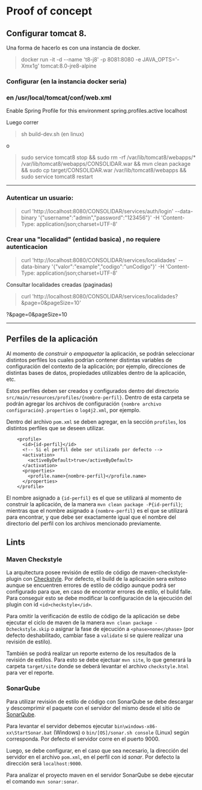 # Proof of concept

## Configurar tomcat 8.

Una forma de hacerlo es con una instancia de docker.


> docker run -it -d --name 't8-j8' -p 8081:8080 -e JAVA_OPTS='-Xmx1g' tomcat:8.0-jre8-alpine

### Configurar (en la instancia docker seria)
### en /usr/local/tomcat/conf/web.xml

<context-param>
   <description>Enable Spring Profile for this environment</description>
   <param-name>spring.profiles.active</param-name>
   <param-value>localhost</param-value>
 </context-param>



Luego correr 

> sh build-dev.sh (en linux)

o 

> sudo service tomcat8 stop && sudo rm -rf /var/lib/tomcat8/webapps/* /var/lib/tomcat8/webapps/CONSOLIDAR.war && mvn clean package && sudo cp target/CONSOLIDAR.war /var/lib/tomcat8/webapps && sudo service tomcat8 restart


---------------------------------

### Autenticar un usuario:

> curl 'http://localhost:8080/CONSOLIDAR/services/auth/login' --data-binary '{"username":"admin","password":"123456"}'  -H 'Content-Type: application/json;charset=UTF-8'

### Crear una "localidad" (entidad basica) , no requiere autenticacion

> curl 'http://localhost:8080/CONSOLIDAR/services/localidades' --data-binary '{"valor":"example","codigo":"unCodigo"}'  -H 'Content-Type: application/json;charset=UTF-8' 

Consultar localidades creadas (paginadas)

> curl 'http://localhost:8080/CONSOLIDAR/services/localidades?&page=0&pageSize=10'


?&page=0&pageSize=10

---------------------------------

## Perfiles de la aplicación

Al momento de *construir* o *empaquetar* la aplicación, se podrán seleccionar distintos perfiles los cuales podrían contener distintas variables de configuración del contexto de la aplicación; por ejemplo, direcciones de distintas bases de datos, propiedades utilizables dentro de la aplicación, etc.

Estos perfiles deben ser creados y configurados dentro del directorio `src/main/resources/profiles/{nombre-perfil}`.
Dentro de esta carpeta se podrán agregar los archivos de configuración `{nombre archivo configuración}.properties` o `log4j2.xml`, por ejemplo.

Dentro del archivo `pom.xml` se deben agregar, en la sección `profiles`, los distintos perfiles que se deseen utilizar. 

~~~
	<profile>
	  <id>{id-perfil}</id>
	  <!-- Si el perfil debe ser utilizado por defecto -->
	  <activation>
	    <activeByDefault>true</activeByDefault>
	  </activation>
	  <properties>
	    <profile.name>{nombre-perfil}</profile.name>
	  </properties>
	</profile>
~~~

El nombre asignado a `{id-perfil}` es el que se utilizará al momento de construir la aplicación, de la manera `mvn clean package -P{id-perfil}`; mientras que el nombre asignado a `{nombre-perfil}` es el que se utilizará para encontrar, y que debe ser exactamente igual que el nombre del directorio del perfil con los archivos mencionado previamente. 


## Lints

### Maven Checkstyle

La arquitectura posee revisión de estilo de código de maven-checkstyle-plugin con [Checkstyle](http://checkstyle.sourceforge.net/). Por defecto, el build de la aplicación sera exitoso aunque se encuentren errores de estilo de código aunque podrá ser configurado para que, en caso de encontrar errores de estilo, el build falle. Para conseguir esto se debe modificar la configuración de la ejecución del plugin con id `<id>checkstyle</id>`.

Para omitir la verificación de estilo de código de la aplicación se debe ejecutar el ciclo de maven de la manera `mvn clean package -Dcheckstyle.skip` o asignar la fase de ejecución a `<phase>none</phase>` (por defecto deshabilitado, cambiar fase a `validate` si se quiere realizar una revisión de estilo).

También se podrá realizar un reporte externo de los resultados de la revisión de estilos. Para esto se debe ejectuar `mvn site`, lo que generará la carpeta `target/site` donde se deberá levantar el archivo `checkstyle.html` para ver el reporte.

### SonarQube

Para utilizar revisión de estilo de código con SonarQube se debe descargar y descomprimir el paquete con el servidor del mismo desde el sitio de [SonarQube](https://www.sonarqube.org/downloads/).

Para levantar el servidor debemos ejecutar `bin\windows-x86-xx\StartSonar.bat` (Windows) o `bin/[OS]/sonar.sh console` (Linux) según corresponda. Por defecto el servidor corre en el puerto 9000.

Luego, se debe configurar, en el caso que sea necesario, la dirección del servidor en el archivo `pom.xml`, en el perfil con id *sonar*. Por defecto la dirección será `localhost:9000`.

Para analizar el proyecto maven en el servidor SonarQube se debe ejecutar el comando `mvn sonar:sonar`.
